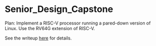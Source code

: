 # Senior_Design_Capstone
Plan: Implement a RISC-V processor running a pared-down version of Linux.  Use the RV64G extension of RISC-V.

See the writeup [here](https://github.com/SLongofono/Senior_Design_Capstone/blob/master/LaTeX/EECS_541_Final_Report.pdf) for details.
